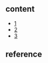 ## content

- [1](https://github.com/gaoxinge/something/tree/master/learn%20java%20third-party%20library/tomcat/1)
- [2](https://github.com/gaoxinge/something/tree/master/learn%20java%20third-party%20library/tomcat/2)
- [3](https://github.com/gaoxinge/something/tree/master/learn%20java%20third-party%20library/tomcat/3)

## reference